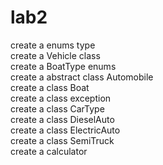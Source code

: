 # lab2
create a enums type<br> 
create a Vehicle class<br>
create a BoatType enums<br>
create a abstract class Automobile<br>
create a class Boat<br>
create a class exception<br>
create a class CarType<br>
create a class DieselAuto<br>
create a class ElectricAuto<br>
create a class SemiTruck<br>
create a calculator<br>
